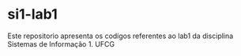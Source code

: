 si1-lab1
========
Este repositorio apresenta os codígos referentes ao lab1 da disciplina Sistemas de Informação 1.
UFCG
